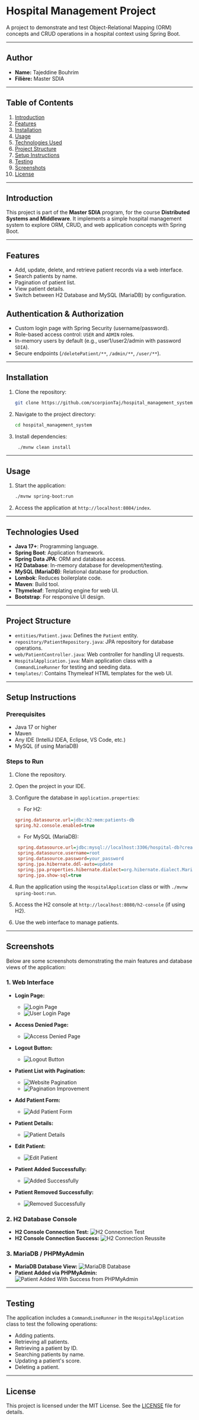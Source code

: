 # Hospital Management Project

A project to demonstrate and test Object-Relational Mapping (ORM) concepts and CRUD operations in a hospital context using Spring Boot.

---

## Author
- **Name:** Tajeddine Bouhrim
- **Filière:** Master SDIA

---

## Table of Contents
1. [Introduction](#introduction)
2. [Features](#features)
3. [Installation](#installation)
4. [Usage](#usage)
5. [Technologies Used](#technologies-used)
6. [Project Structure](#project-structure)
7. [Setup Instructions](#setup-instructions)
8. [Testing](#testing)
9. [Screenshots](#screenshots)
10. [License](#license)

---

## Introduction

This project is part of the **Master SDIA** program, for the course **Distributed Systems and Middleware**. It implements a simple hospital management system to explore ORM, CRUD, and web application concepts with Spring Boot.

---
## Features
- Add, update, delete, and retrieve patient records via a web interface.
- Search patients by name.
- Pagination of patient list.
- View patient details.
- Switch between H2 Database and MySQL (MariaDB) by configuration.

## Authentication & Authorization
- Custom login page with Spring Security (username/password).
- Role-based access control: `USER` and `ADMIN` roles.
- In-memory users by default (e.g., user1/user2/admin with password `SDIA`).
- Secure endpoints (`/deletePatient/**`, `/admin/**`, `/user/**`).

---

## Installation

1. Clone the repository:
   ```bash
   git clone https://github.com/scorpionTaj/hospital_management_system.git
   ```
2. Navigate to the project directory:
   ```bash
   cd hospital_management_system
   ```
3. Install dependencies:
   ```bash
    ./mvnw clean install
   ```

---

## Usage

1. Start the application:
   ```bash
   ./mvnw spring-boot:run
   ```
2. Access the application at `http://localhost:8084/index`.

---
## Technologies Used
- **Java 17+**: Programming language.
- **Spring Boot**: Application framework.
- **Spring Data JPA**: ORM and database access.
- **H2 Database**: In-memory database for development/testing.
- **MySQL (MariaDB)**: Relational database for production.
- **Lombok**: Reduces boilerplate code.
- **Maven**: Build tool.
- **Thymeleaf**: Templating engine for web UI.
- **Bootstrap**: For responsive UI design.

---
## Project Structure
- `entities/Patient.java`: Defines the `Patient` entity.
- `repository/PatientRepository.java`: JPA repository for database operations.
- `web/PatientController.java`: Web controller for handling UI requests.
- `HospitalApplication.java`: Main application class with a `CommandLineRunner` for testing and seeding data.
- `templates/`: Contains Thymeleaf HTML templates for the web UI.

---
## Setup Instructions

### Prerequisites
- Java 17 or higher
- Maven
- Any IDE (IntelliJ IDEA, Eclipse, VS Code, etc.)
- MySQL (if using MariaDB)

### Steps to Run
1. Clone the repository.
2. Open the project in your IDE.
3. Configure the database in `application.properties`:
    - For H2:
    ```ini
    spring.datasource.url=jdbc:h2:mem:patients-db 
    spring.h2.console.enabled=true
   ```
         
   - For MySQL (MariaDB):
   ```ini
    spring.datasource.url=jdbc:mysql://localhost:3306/hospital-db?createDatabaseIfNotExist=true
    spring.datasource.username=root
    spring.datasource.password=your_password
    spring.jpa.hibernate.ddl-auto=update
    spring.jpa.properties.hibernate.dialect=org.hibernate.dialect.MariaDBDialect
    spring.jpa.show-sql=true
   ```
4. Run the application using the `HospitalApplication` class or with `./mvnw spring-boot:run`.
5. Access the H2 console at `http://localhost:8080/h2-console` (if using H2).
6. Use the web interface to manage patients.

---
## Screenshots

Below are some screenshots demonstrating the main features and database views of the application:

### 1. Web Interface

- **Login Page:**
  - ![Login Page](Screenshots/Login%20Page.png)
  - ![User Login Page](Screenshots/User%20Login.png)

- **Access Denied Page:**
  - ![Access Denied Page](Screenshots/Access%20Denied.png)

- **Logout Button:**
  - ![Logout Button](Screenshots/Logout%20Success.png)

- **Patient List with Pagination:**
  - ![Website Pagination](Screenshots/Website%20Pagination.png)
  - ![Pagination Improvement](Screenshots/Website%20Pagination%20and%20improvement.png)

- **Add Patient Form:**
  - ![Add Patient Form](Screenshots/Add%20Patient.png)

- **Patient Details:**
  - ![Patient Details](Screenshots/Patient%20Details.png)

- **Edit Patient:**
  - ![Edit Patient](Screenshots/Patient%20Edit.png)

- **Patient Added Successfully:**
  - ![Added Successfully](Screenshots/Patient%20Added%20With%20Success%20from%20Website.png)

- **Patient Removed Successfully:**
  - ![Removed Successfully](Screenshots/Patient%20Remove%20With%20Success.png)

### 2. H2 Database Console
- **H2 Console Connection Test:**
  ![H2 Connection Test](Screenshots/H2%20Connection%20test.png)
- **H2 Console Connection Success:**
  ![H2 Connection Reussite](Screenshots/H2%20Connection%20Reussite.png)

### 3. MariaDB / PHPMyAdmin
- **MariaDB Database View:**
  ![MariaDB Database](Screenshots/MariaDB%20Database.png)
- **Patient Added via PHPMyAdmin:**
  ![Patient Added With Success from PHPMyAdmin](Screenshots/Patient%20Added%20With%20Success%20from%20PHPMyAdmin.png)

---
## Testing
The application includes a `CommandLineRunner` in the `HospitalApplication` class to test the following operations:
- Adding patients.
- Retrieving all patients.
- Retrieving a patient by ID.
- Searching patients by name.
- Updating a patient's score.
- Deleting a patient.

---
## License

This project is licensed under the MIT License. See the [LICENSE](LICENSE) file for details.

